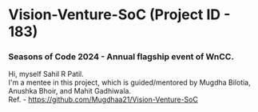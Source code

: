 # Vision-Venture-SoC (Project ID - 183)
### Seasons of Code 2024 - Annual flagship event of WnCC.

Hi, myself Sahil R Patil. <br>
I'm a mentee in this project, which is guided/mentored by Mugdha Bilotia, Anushka Bhoir, and Mahit Gadhiwala. <br>
Ref. - https://github.com/Mugdhaa21/Vision-Venture-SoC

